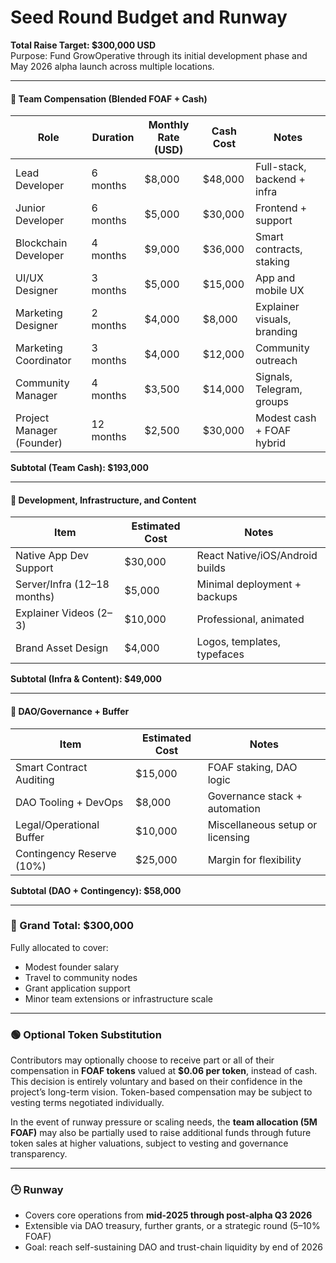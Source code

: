 # Seed Round Budget and Runway

**Total Raise Target: $300,000 USD**  
Purpose: Fund GrowOperative through its initial development phase and May 2026 alpha launch across multiple locations.

---

#### 🔹 Team Compensation (Blended FOAF + Cash)

| Role                      | Duration | Monthly Rate (USD) | Cash Cost | Notes                      |
|---------------------------|----------|---------------------|-----------|----------------------------|
| Lead Developer           | 6 months | $8,000              | $48,000   | Full-stack, backend + infra|
| Junior Developer         | 6 months | $5,000              | $30,000   | Frontend + support         |
| Blockchain Developer     | 4 months | $9,000              | $36,000   | Smart contracts, staking   |
| UI/UX Designer           | 3 months | $5,000              | $15,000   | App and mobile UX          |
| Marketing Designer       | 2 months | $4,000              | $8,000    | Explainer visuals, branding|
| Marketing Coordinator    | 3 months | $4,000              | $12,000   | Community outreach         |
| Community Manager        | 4 months | $3,500              | $14,000   | Signals, Telegram, groups  |
| Project Manager (Founder)| 12 months| $2,500              | $30,000   | Modest cash + FOAF hybrid  |

**Subtotal (Team Cash): $193,000**

---

#### 🔹 Development, Infrastructure, and Content

| Item                        | Estimated Cost | Notes                             |
|-----------------------------|----------------|------------------------------------|
| Native App Dev Support     | $30,000        | React Native/iOS/Android builds    |
| Server/Infra (12–18 months)| $5,000         | Minimal deployment + backups       |
| Explainer Videos (2–3)     | $10,000        | Professional, animated             |
| Brand Asset Design         | $4,000         | Logos, templates, typefaces        |

**Subtotal (Infra & Content): $49,000**

---

#### 🔹 DAO/Governance + Buffer

| Item                      | Estimated Cost | Notes                                   |
|---------------------------|----------------|----------------------------------------|
| Smart Contract Auditing  | $15,000        | FOAF staking, DAO logic                |
| DAO Tooling + DevOps     | $8,000         | Governance stack + automation          |
| Legal/Operational Buffer | $10,000        | Miscellaneous setup or licensing       |
| Contingency Reserve (10%)| $25,000        | Margin for flexibility                 |

**Subtotal (DAO + Contingency): $58,000**

---

### 🧾 Grand Total: $300,000

Fully allocated to cover:
- Modest founder salary
- Travel to community nodes
- Grant application support
- Minor team extensions or infrastructure scale

---

### 🟢 Optional Token Substitution

Contributors may optionally choose to receive part or all of their compensation in **FOAF tokens** valued at **$0.06 per token**, instead of cash. This decision is entirely voluntary and based on their confidence in the project’s long-term vision. Token-based compensation may be subject to vesting terms negotiated individually.

In the event of runway pressure or scaling needs, the **team allocation (5M FOAF)** may also be partially used to raise additional funds through future token sales at higher valuations, subject to vesting and governance transparency.

---

### 🕒 Runway
- Covers core operations from **mid-2025 through post-alpha Q3 2026**
- Extensible via DAO treasury, further grants, or a strategic round (5–10% FOAF)
- Goal: reach self-sustaining DAO and trust-chain liquidity by end of 2026
